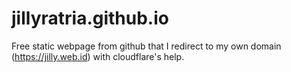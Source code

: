 # jillyratria.github.io

Free static webpage from github that I redirect to my own domain (https://jilly.web.id) with cloudflare's help.
